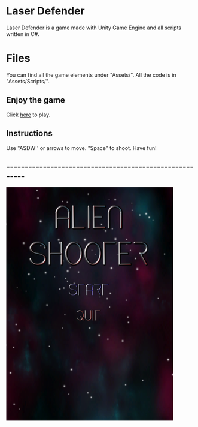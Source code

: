 #  Laser Defender

 Laser Defender is a game made with Unity Game Engine and all scripts written in C#.
 


# Files
You can find all the game elements under "Assets/".
All the code is in "Assets/Scripts/".



## Enjoy the game

Click [here](https://itch.io/embed-upload/2808553?color=333333)  to play.

## Instructions

Use "ASDW'' or arrows to move.
"Space" to shoot.
Have fun!

## --------------------------------------------------------

![main](Assets/Images/1.PNG)
